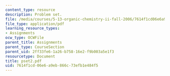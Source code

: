 ```yaml
---
content_type: resource
description: Problem set.
file: /media/courses/5-13-organic-chemistry-ii-fall-2006/7614f1cd06e6a9eb866c73efb1e484f5_pset2.pdf
file_type: application/pdf
learning_resource_types:
- Assignments
ocw_type: OCWFile
parent_title: Assignments
parent_type: CourseSection
parent_uid: 2ff33fe6-1a26-b758-16e2-f9b003a5e1f3
resourcetype: Document
title: pset2.pdf
uid: 7614f1cd-06e6-a9eb-866c-73efb1e484f5
---
```


